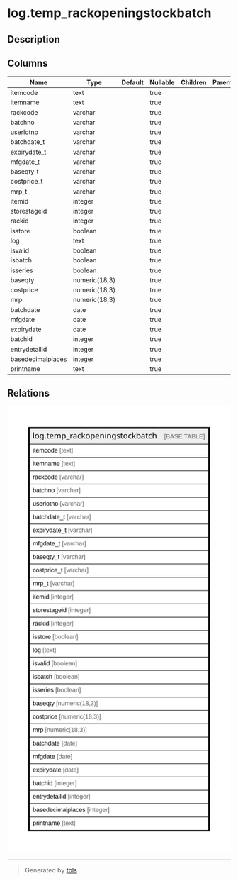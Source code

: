 # log.temp_rackopeningstockbatch

## Description

## Columns

| Name | Type | Default | Nullable | Children | Parents | Comment |
| ---- | ---- | ------- | -------- | -------- | ------- | ------- |
| itemcode | text |  | true |  |  |  |
| itemname | text |  | true |  |  |  |
| rackcode | varchar |  | true |  |  |  |
| batchno | varchar |  | true |  |  |  |
| userlotno | varchar |  | true |  |  |  |
| batchdate_t | varchar |  | true |  |  |  |
| expirydate_t | varchar |  | true |  |  |  |
| mfgdate_t | varchar |  | true |  |  |  |
| baseqty_t | varchar |  | true |  |  |  |
| costprice_t | varchar |  | true |  |  |  |
| mrp_t | varchar |  | true |  |  |  |
| itemid | integer |  | true |  |  |  |
| storestageid | integer |  | true |  |  |  |
| rackid | integer |  | true |  |  |  |
| isstore | boolean |  | true |  |  |  |
| log | text |  | true |  |  |  |
| isvalid | boolean |  | true |  |  |  |
| isbatch | boolean |  | true |  |  |  |
| isseries | boolean |  | true |  |  |  |
| baseqty | numeric(18,3) |  | true |  |  |  |
| costprice | numeric(18,3) |  | true |  |  |  |
| mrp | numeric(18,3) |  | true |  |  |  |
| batchdate | date |  | true |  |  |  |
| mfgdate | date |  | true |  |  |  |
| expirydate | date |  | true |  |  |  |
| batchid | integer |  | true |  |  |  |
| entrydetailid | integer |  | true |  |  |  |
| basedecimalplaces | integer |  | true |  |  |  |
| printname | text |  | true |  |  |  |

## Relations

![er](log.temp_rackopeningstockbatch.svg)

---

> Generated by [tbls](https://github.com/k1LoW/tbls)
